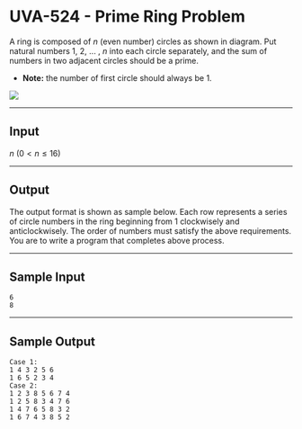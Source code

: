 # UVA-524 - Prime Ring Problem

A ring is composed of $n$ (even number) circles as shown in diagram. Put natural numbers $1$, $2$, ... , $n$ into each circle separately, and the sum of numbers in two adjacent circles should be a prime.
* **Note:** the number of first circle should always be $1$.

![](https://i.imgur.com/mnfi3sZ.png)

---
## Input

$n$ ($0 < n \le 16$)

---
## Output

The output format is shown as sample below. Each row represents a series of circle numbers in the ring beginning from $1$ clockwisely and anticlockwisely. The order of numbers must satisfy the above requirements. You are to write a program that completes above process.

---
## Sample Input

```
6
8
```

---
## Sample Output

```
Case 1:
1 4 3 2 5 6
1 6 5 2 3 4
Case 2:
1 2 3 8 5 6 7 4
1 2 5 8 3 4 7 6
1 4 7 6 5 8 3 2
1 6 7 4 3 8 5 2
```